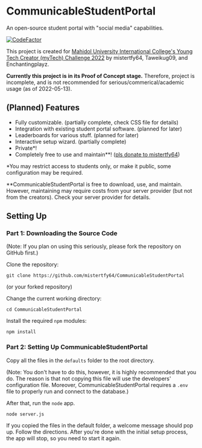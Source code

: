 # CommunicableStudentPortal
An open-source student portal with "social media" capabilities.

[![CodeFactor](https://www.codefactor.io/repository/github/mistertfy64/communicablestudentportal/badge)](https://www.codefactor.io/repository/github/mistertfy64/communicablestudentportal)

This project is created for [Mahidol University International College's Young Tech Creator (myTech) Challenge 2022](https://muic.mahidol.ac.th/eng/muic-young-tech-creator-mytech-challenge-2022/) by mistertfy64, Taweikug09, and Enchantingplayz.

**Currently this project is in its Proof of Concept stage.** Therefore, project is incomplete, and is not recommended for serious/commerical/academic usage (as of 2022-05-13).

## (Planned) Features
- Fully customizable. (partially complete, check CSS file for details)
- Integration with existing student portal software. (planned for later)
- Leaderboards for various stuff. (planned for later)
- Interactive setup wizard. (partially complete)
- Private*!
- Completely free to use and maintain**! ([pls donate to mistertfy64](https://www.patreon.com/mistertfy64))

\*You may restrict access to students only, or make it public, some configuration may be required.

\*\*CommunicableStudentPortal is free to download, use, and maintain. However, maintaining may require costs from your server provider (but not from the creators). Check your server provider for details.


## Setting Up
### Part 1: Downloading the Source Code

(Note: If you plan on using this seriously, please fork the repository on GitHub first.)

Clone the repository:
```
git clone https://github.com/mistertfy64/CommunicableStudentPortal
```
(or your forked repository)


Change the current working directory:
```
cd CommunicableStudentPortal
```

Install the required `npm` modules:
```
npm install
```

### Part 2: Setting Up CommunicableStudentPortal

Copy all the files in the `defaults` folder to the root directory.

(Note: You don't have to do this, however, it is highly recommended that you do. The reason is that not copying this file will use the developers' configuration file. Moreover, CommunicableStudentPortal requires a `.env` file to properly run and connect to the database.)

After that, run the `node` app.

```
node server.js
```

If you copied the files in the default folder, a welcome message should pop up. Follow the directions. After you're done with the initial setup process, the app will stop, so you need to start it again.
